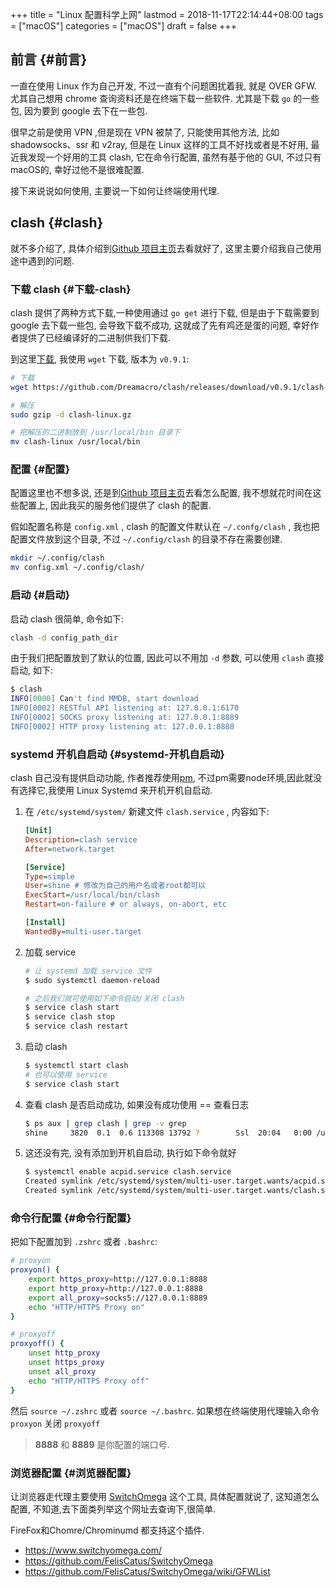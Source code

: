 +++
title = "Linux 配置科学上网"
lastmod = 2018-11-17T22:14:44+08:00
tags = ["macOS"]
categories = ["macOS"]
draft = false
+++

## 前言 {#前言}

一直在使用 Linux 作为自己开发, 不过一直有个问题困扰着我, 就是 OVER GFW. 尤其自己想用 chrome 查询资料还是在终端下载一些软件. 尤其是下载 `go` 的一些包, 因为要到 google 去下在一些包.

<!--more-->

很早之前是使用 VPN ,但是现在 VPN 被禁了, 只能使用其他方法, 比如 shadowsocks、ssr 和 v2ray, 但是在 Linux 这样的工具不好找或者是不好用,  最近我发现一个好用的工具 clash, 它在命令行配置, 虽然有基于他的 GUI, 不过只有 macOS的, 幸好过他不是很难配置.

接下来说说如何使用, 主要说一下如何让终端使用代理.


## clash {#clash}

就不多介绍了, 具体介绍到[Github 项目主页](https://github.com/Dreamacro/clash)去看就好了, 这里主要介绍我自己使用途中遇到的问题.


### 下载 clash {#下载-clash}

clash 提供了两种方式下载,一种使用通过 `go get` 进行下载, 但是由于下载需要到 google 去下载一些包, 会导致下载不成功, 这就成了先有鸡还是蛋的问题, 幸好作者提供了已经编译好的二进制供我们下载.

到这里[下载](https://github.com/Dreamacro/clash/releases), 我使用 `wget` 下载, 版本为 `v0.9.1`:

```sh
# 下载
wget https://github.com/Dreamacro/clash/releases/download/v0.9.1/clash-linux.gz

# 解压
sudo gzip -d clash-linux.gz

# 把解压的二进制放到 /usr/local/bin 目录下
mv clash-linux /usr/local/bin
```


### 配置 {#配置}

配置这里也不想多说, 还是到[Github 项目主页](https://github.com/Dreamacro/clash)去看怎么配置, 我不想就花时间在这些配置上, 因此我买的服务他们提供了 clash 的配置.

假如配置名称是 `config.xml` , clash 的配置文件默认在 `~/.confg/clash` , 我也把配置文件放到这个目录, 不过 `~/.config/clash` 的目录不存在需要创建.

```sh
mkdir ~/.config/clash
mv config.xml ~/.config/clash/
```


### 启动 {#启动}

启动 clash 很简单, 命令如下:

```sh
clash -d config_path_dir
```

由于我们把配置放到了默认的位置, 因此可以不用加 `-d` 参数, 可以使用 `clash` 直接启动, 如下:

```sh
$ clash
INFO[0000] Can't find MMDB, start download
INFO[0002] RESTful API listening at: 127.0.0.1:6170
INFO[0002] SOCKS proxy listening at: 127.0.0.1:8889
INFO[0002] HTTP proxy listening at: 127.0.0.1:8888
```


### systemd 开机自启动 {#systemd-开机自启动}

clash 自己没有提供启动功能, 作者推荐使用[pm](https://github.com/Unitech/pm2), 不过pm需要node环境,因此就没有选择它,我使用 Linux Systemd 来开机开机自启动.

1.  在 `/etc/systemd/system/` 新建文件 `clash.service` , 内容如下:

    ```ini
    [Unit]
    Description=clash service
    After=network.target

    [Service]
    Type=simple
    User=shine # 修改为自己的用户名或者root都可以
    ExecStart=/usr/local/bin/clash
    Restart=on-failure # or always, on-abort, etc

    [Install]
    WantedBy=multi-user.target
    ```

2.  加载 service

    ```sh
    # 让 systemd 加载 service 文件
    $ sudo systemctl daemon-reload

    # 之后我们就可使用如下命令启动/关闭 clash
    $ service clash start
    $ service clash stop
    $ service clash restart
    ```

3.  启动 clash

    ```sh
    $ systemctl start clash
    # 也可以使用 service
    $ service clash start
    ```

4.  查看 clash 是否启动成功, 如果没有成功使用 == 查看日志

    ```sh
    $ ps aux | grep clash | grep -v grep
    shine     3820  0.1  0.6 113308 13792 ?        Ssl  20:04   0:00 /usr/local/bin/clash
    ```

5.  这还没有完, 没有添加到开机自启动, 执行如下命令就好

    ```sh
    $ systemctl enable acpid.service clash.service
    Created symlink /etc/systemd/system/multi-user.target.wants/acpid.service → /usr/lib/systemd/system/acpid.service.
    Created symlink /etc/systemd/system/multi-user.target.wants/clash.service → /etc/systemd/system/clash.service.
    ```


### 命令行配置 {#命令行配置}

把如下配置加到 `.zshrc` 或者 `.bashrc`:

```sh
# proxyon
proxyon() {
    export https_proxy=http://127.0.0.1:8888
    export http_proxy=http://127.0.0.1:8888
    export all_proxy=socks5://127.0.0.1:8889
    echo "HTTP/HTTPS Proxy on"
}

# proxyoff
proxyoff() {
    unset http_proxy
    unset https_proxy
    unset all_proxy
    echo "HTTP/HTTPS Proxy off"
}
```

然后 `source ~/.zshrc` 或者 `source ~/.bashrc`. 如果想在终端使用代理输入命令 `proxyon` 关闭 `proxyoff`

> ****8888**** 和 ****8889**** 是你配置的端口号.


### 浏览器配置 {#浏览器配置}

让浏览器走代理主要使用 [SwitchOmega](https://www.switchyomega.com/) 这个工具, 具体配置就说了, 这知道怎么配置, 不知道,去下面类列举这个网址去查询下,很简单.

FireFox和Chomre/Chrominumd 都支持这个插件.

-   <https://www.switchyomega.com/>
-   <https://github.com/FelisCatus/SwitchyOmega>
-   <https://github.com/FelisCatus/SwitchyOmega/wiki/GFWList>
